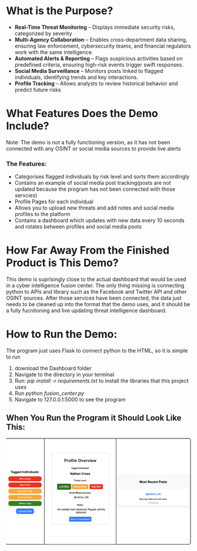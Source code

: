 <h1>What is the Purpose?</h1>
<ul>
  <li><strong>Real-Time Threat Monitoring</strong> – Displays immediate security risks, categorized by severity</li>
  <li><strong>Multi-Agency Collaboration</strong> – Enables cross-department data sharing, ensuring law enforcement, cybersecurity teams, and financial regulators work with the same intelligence.</li>
  <li><strong>Automated Alerts & Reporting</strong> – Flags suspicious activities based on predefined criteria, ensuring high-risk events trigger swift responses.</li>
  <li><strong>Social Media Surveillance</strong> – Monitors posts linked to flagged individuals, identifying trends and key interactions.</li>
  <li><strong>Profile Tracking</strong> – Allows analysts to review historical behavior and predict future risks</li>
</ul>

<h1>What Features Does the Demo Include?</h1>

<p>Note: The demo is not a fully functioning version, as it has not been connected with any OSINT or social media sources to provide live alerts</p>
<h3>The Features:</h3>
<ul>
  <li>Categorises flagged individuals by risk level and sorts them accordingly</li>
  <li>Contains an example of social media post tracking(posts are not updated because the program has not been connected with those servcies)</li>
  <li>Profile Pages for each individual</li>
  <li>Allows you to upload new threats and add notes and social media profiles to the platform</li>
  <li>Contains a dashboard which updates with new data every 10 seconds and rotates between profiles and social media psots</li>
</ul>

<h1>How Far Away From the Finished Product is This Demo?</h1>
<p>This demo is suprisingly close to the actual dashboard that would be used in a cyber intelligence fusion center. The only thing missing is connecting python to APIs and library such as the Facebook and Twitter API and other OSINT sources. After those services have been connected, the data just needs to be cleaned up into the format that the demo uses, and it should be a fully fucnitoning and live updating threat intelligence dashboard.</p>

<h1>How to Run the Demo:</h1>
<p>The program just uses Flask to connect python to the HTML, so it is simple to run</p>
<ol>
  <li>download the Dashboard folder</li>
  <li>Navigate to the directory in your terminal</li>
  <li>Run: <i>pip install -r requirements.txt</i> to install the libraries that this project uses</li>
  <li>Run <i>python fusion_center.py</i></li>
  <li>Navigate to 127.0.0.1:5000 to see the program</li>
</ol>
<h2>When You Run the Program it Should Look Like This:</h2>

![Dashboard Preview](https://raw.githubusercontent.com/Kaiden-cyber/Fusion-Center/1e1f1efc827d96520c39fddb6ce40bfc377bb7bb/Dashboard/Demo.png)
